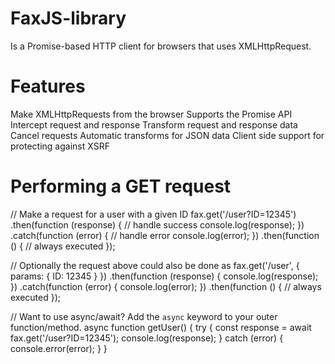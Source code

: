 # FaxJS-library
Is a Promise-based HTTP client for browsers that uses XMLHttpRequest.

# Features
Make XMLHttpRequests from the browser
Supports the Promise API
Intercept request and response
Transform request and response data
Cancel requests
Automatic transforms for JSON data
Client side support for protecting against XSRF


# Performing a GET request
// Make a request for a user with a given ID
fax.get('/user?ID=12345')
  .then(function (response) {
    // handle success
    console.log(response);
  })
  .catch(function (error) {
    // handle error
    console.log(error);
  })
  .then(function () {
    // always executed
  });

// Optionally the request above could also be done as
fax.get('/user', {
    params: {
      ID: 12345
    }
  })
  .then(function (response) {
    console.log(response);
  })
  .catch(function (error) {
    console.log(error);
  })
  .then(function () {
    // always executed
  });  

// Want to use async/await? Add the `async` keyword to your outer function/method.
async function getUser() {
  try {
    const response = await fax.get('/user?ID=12345');
    console.log(response);
  } catch (error) {
    console.error(error);
  }
}







